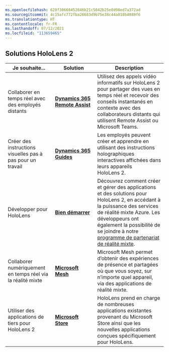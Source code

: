 ```yaml
---
ms.openlocfilehash: 628f30668452846b21c5042b25e8d98ed7a372ad
ms.sourcegitcommit: 4c15afc772fba26683d9b75e38c44a018b4889f6
ms.translationtype: HT
ms.contentlocale: fr-FR
ms.lasthandoff: 07/12/2021
ms.locfileid: "113659465"
---
```

## <a name="hololens-2-solutions"></a>Solutions HoloLens 2

| Je souhaite... | Solution | Description |  
|---------| ------------|------------|
| Collaborer en temps réel avec des employés distants | [**Dynamics 365 Remote Assist**](https://dynamics.microsoft.com/mixed-reality/remote-assist/) | Utilisez des appels vidéo informatifs sur HoloLens 2 pour partager des vues en temps réel et recevoir des conseils instantanés en contexte avec des collaborateurs distants qui utilisent Remote Assist ou Microsoft Teams. | 
| Créer des instructions visuelles pas à pas pour un travail | [**Dynamics 365 Guides**](https://dynamics.microsoft.com/mixed-reality/guides/capabilities/) | Les employés peuvent créer et apprendre en utilisant des instructions holographiques interactives affichées dans leurs appareils HoloLens 2. |
| Développer pour HoloLens | [**Bien démarrer**](/windows/mixed-reality/develop/development?tabs=unity) | Découvrez comment créer et gérer des applications et des solutions pour HoloLens 2, en accédant à la puissance des services de réalité mixte Azure. Les développeurs ont également la possibilité de se joindre à notre [programme de partenariat de réalité mixte](https://www.microsoft.com/hololens/mrpp). |
| Collaborer numériquement en temps réel via la réalité mixte | [**Microsoft Mesh**](https://www.microsoft.com/mesh) | Microsoft Mesh permet d’obtenir des expériences de présence et partagées où que vous soyez, sur n’importe quel appareil, via des applications de réalité mixte. |
| Utiliser des applications de tiers pour HoloLens 2 | [**Microsoft Store**](../holographic-store-apps.md) | HoloLens prend en charge de nombreuses applications existantes provenant du Microsoft Store ainsi que les nouvelles applications conçues spécifiquement pour HoloLens.

